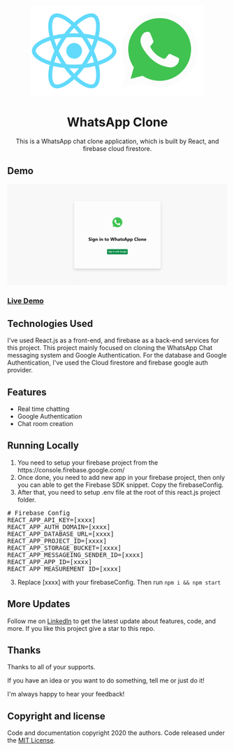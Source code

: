 <p align="center">
    <img src="https://github.com/Manojkumar8497/Whatsapp-Clone/blob/master/assets/img/logo.png" alt="Logo" width="400">

  <h1 align="center">WhatsApp Clone</h1>
  <p align="center">This is a WhatsApp chat clone application, which is built by React, and firebase cloud firestore.</p>
</p>

## Demo

<p align="center">
  <img src="https://github.com/Manojkumar8497/Whatsapp-Clone/blob/master/assets/img/demo.gif"/>
</p>

### [Live Demo](https://whatsapp-clone-6a301.web.app/)

## Technologies Used

I've used React.js as a front-end, and firebase as a back-end services for this project. This project mainly focused on cloning the WhatsApp Chat messaging system and Google Authentication. For the database and Google Authentication, I've used the Cloud firestore and firebase google auth provider.

## Features

<ul>
    <li>Real time chatting</li>
    <li>Google Authentication</li>
    <li>Chat room creation</li>
</ul>

## Running Locally

<ol>
<li>You need to setup your firebase project from the https://console.firebase.google.com/</li>
<li>Once done, you need to add new app in your firebase project, then only you can able to get the Firebase SDK snippet. Copy the firebaseConfig.</li>
<li>After that, you need to setup .env file at the root of this react.js project folder.</li>
</ol>
<div class="highlight highlight-source-shell"><pre>
<span class="pl-c"><span class="pl-c">#</span> Firebase Config</span>
REACT_APP_API_KEY=[xxxx]
REACT_APP_AUTH_DOMAIN=[xxxx]
REACT_APP_DATABASE_URL=[xxxx]
REACT_APP_PROJECT_ID=[xxxx]
REACT_APP_STORAGE_BUCKET=[xxxx]
REACT_APP_MESSAGEING_SENDER_ID=[xxxx]
REACT_APP_APP_ID=[xxxx]
REACT_APP_MEASUREMENT_ID=[xxxx]
</pre></div>
<ol start="3">
<li>Replace [xxxx] with your firebaseConfig. Then run <code>npm i &amp;&amp; npm start</code></li>
</ol>

## More Updates

Follow me on [LinkedIn](https://www.linkedin.com/in/manoj-m8497/) to get the latest update about features, code, and more. If you like this project give a star to this repo.

## Thanks

Thanks to all of your supports.

If you have an idea or you want to do something, tell me or just do it!

I'm always happy to hear your feedback!

## Copyright and license
  
Code and documentation copyright 2020 the authors. Code released under the [MIT License](https://github.com/Manojkumar8497/Whatsapp-Clone/blob/master/LICENSE).
